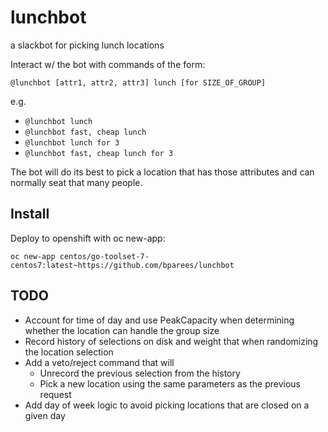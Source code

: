 # lunchbot
a slackbot for picking lunch locations

Interact w/ the bot with commands of the form:

    @lunchbot [attr1, attr2, attr3] lunch [for SIZE_OF_GROUP]

e.g.

* `@lunchbot lunch`
* `@lunchbot fast, cheap lunch`
* `@lunchbot lunch for 3`
* `@lunchbot fast, cheap lunch for 3`

The bot will do its best to pick a location that has those attributes
and can normally seat that many people.

## Install

Deploy to openshift with oc new-app:

    oc new-app centos/go-toolset-7-centos7:latest~https://github.com/bparees/lunchbot

## TODO

* Account for time of day and use PeakCapacity when determining whether the location can handle the group size
* Record history of selections on disk and weight that when randomizing the location selection
* Add a veto/reject command that will 
  * Unrecord the previous selection from the history
  * Pick a new location using the same parameters as the previous request
* Add day of week logic to avoid picking locations that are closed on a given day
